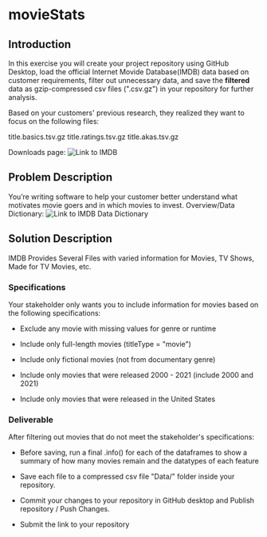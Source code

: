 # movieStats

## Introduction

In this exercise you will create your project repository using GitHub Desktop, load the official Internet Movide Database(IMDB) data based on customer requirements, filter out unnecessary data, and save the **filtered** data as gzip-compressed csv files (".csv.gz") in your repository for further analysis.  

Based on your customers' previous research, they realized they want to focus on the following files:

title.basics.tsv.gz
title.ratings.tsv.gz
title.akas.tsv.gz

Downloads page: ![Link to IMDB](https://datasets.imdbws.com/)

## Problem Description
You’re writing software to help your customer better understand what motivates movie goers and in which movies to invest.
Overview/Data Dictionary: ![Link to IMDB Data Dictionary](https://www.imdb.com/interfaces/)

## Solution Description
IMDB Provides Several Files with varied information for Movies, TV Shows, Made for TV Movies, etc.

### Specifications
Your stakeholder only wants you to include information for movies based on the following specifications:

+ Exclude any movie with missing values for genre or runtime

+ Include only full-length movies (titleType = "movie")

+ Include only fictional movies (not from documentary genre)

+ Include only movies that were released 2000 - 2021 (include 2000 and 2021)

+ Include only movies that were released in the United States

### Deliverable

After filtering out movies that do not meet the stakeholder's specifications:

+ Before saving, run a final .info() for each of the dataframes to show a summary of how many movies remain and the datatypes of each feature

+ Save each file to a compressed csv file "Data/" folder inside your repository.

+ Commit your changes to your repository in GitHub desktop and Publish repository / Push Changes.

+ Submit the link to your repository
 
